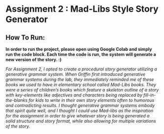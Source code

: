 # Assignment 2 : Mad-Libs Style Story Generator

## How To Run:
**In order to run the project, please open using Google Colab and simply run the code block. Each time the code is run, the system will generate a new version of the story. :)**


_For Assignment 2, I opted to create a procedural story generator utilizing a generative grammar system. When Griffin first introduced generative grammar systems during the lab, they immediately reminded me of these books we used to have in elementary school called Mad-Libs books. They were a series of children’s books which feature a skeleton outline of a story with key-elements like adjectives and characters being replaced by fill-in-the-blanks for kids to write in their own story elements often to humorous and contradicting results. I thought generative grammar systems embody that spirit quite well, and I thought I could use Mad-libs as the inspiration for the assignment in order to give whatever story is being generated a solid structure and story format, while also allowing for multiple variations of the story._
